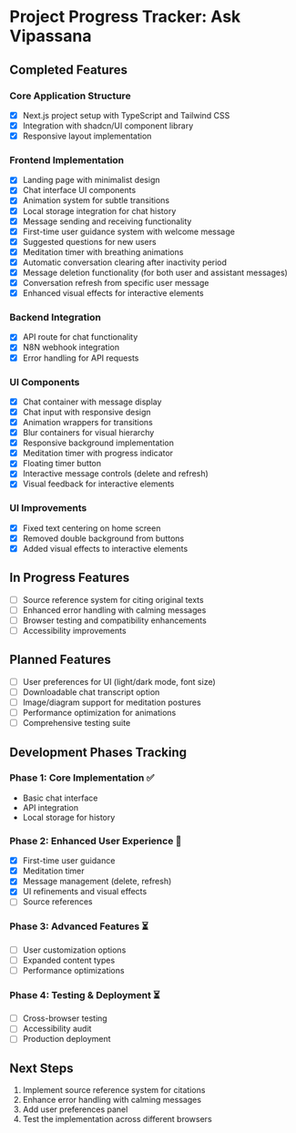 # Project Progress Tracker: Ask Vipassana

## Completed Features

### Core Application Structure
- [x] Next.js project setup with TypeScript and Tailwind CSS
- [x] Integration with shadcn/UI component library
- [x] Responsive layout implementation

### Frontend Implementation
- [x] Landing page with minimalist design
- [x] Chat interface UI components
- [x] Animation system for subtle transitions
- [x] Local storage integration for chat history
- [x] Message sending and receiving functionality
- [x] First-time user guidance system with welcome message
- [x] Suggested questions for new users
- [x] Meditation timer with breathing animations
- [x] Automatic conversation clearing after inactivity period
- [x] Message deletion functionality (for both user and assistant messages)
- [x] Conversation refresh from specific user message
- [x] Enhanced visual effects for interactive elements

### Backend Integration
- [x] API route for chat functionality
- [x] N8N webhook integration
- [x] Error handling for API requests

### UI Components
- [x] Chat container with message display
- [x] Chat input with responsive design
- [x] Animation wrappers for transitions
- [x] Blur containers for visual hierarchy
- [x] Responsive background implementation
- [x] Meditation timer with progress indicator
- [x] Floating timer button
- [x] Interactive message controls (delete and refresh)
- [x] Visual feedback for interactive elements

### UI Improvements
- [x] Fixed text centering on home screen
- [x] Removed double background from buttons
- [x] Added visual effects to interactive elements

## In Progress Features
- [ ] Source reference system for citing original texts
- [ ] Enhanced error handling with calming messages
- [ ] Browser testing and compatibility enhancements
- [ ] Accessibility improvements

## Planned Features
- [ ] User preferences for UI (light/dark mode, font size)
- [ ] Downloadable chat transcript option
- [ ] Image/diagram support for meditation postures
- [ ] Performance optimization for animations
- [ ] Comprehensive testing suite

## Development Phases Tracking

### Phase 1: Core Implementation ✅
- Basic chat interface
- API integration
- Local storage for history

### Phase 2: Enhanced User Experience 🔄
- [x] First-time user guidance
- [x] Meditation timer
- [x] Message management (delete, refresh)
- [x] UI refinements and visual effects
- [ ] Source references

### Phase 3: Advanced Features ⏳
- [ ] User customization options
- [ ] Expanded content types
- [ ] Performance optimizations

### Phase 4: Testing & Deployment ⏳
- [ ] Cross-browser testing
- [ ] Accessibility audit
- [ ] Production deployment

## Next Steps
1. Implement source reference system for citations
2. Enhance error handling with calming messages
3. Add user preferences panel
4. Test the implementation across different browsers
